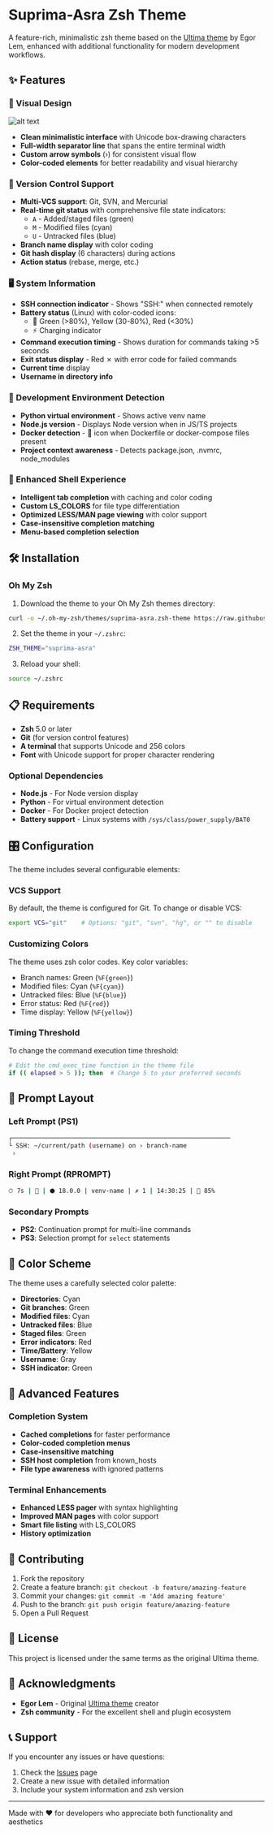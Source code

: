 # Suprima-Asra Zsh Theme

A feature-rich, minimalistic zsh theme based on the [Ultima theme](https://github.com/egorlem/ultima.zsh-theme) by Egor Lem, enhanced with additional functionality for modern development workflows.

## ✨ Features

### 🎨 Visual Design

![alt text](sample/sample.png)

- **Clean minimalistic interface** with Unicode box-drawing characters
- **Full-width separator line** that spans the entire terminal width
- **Custom arrow symbols** (›) for consistent visual flow
- **Color-coded elements** for better readability and visual hierarchy

### 🔧 Version Control Support

- **Multi-VCS support**: Git, SVN, and Mercurial
- **Real-time git status** with comprehensive file state indicators:
  - `A` - Added/staged files (green)
  - `M` - Modified files (cyan)
  - `U` - Untracked files (blue)
- **Branch name display** with color coding
- **Git hash display** (6 characters) during actions
- **Action status** (rebase, merge, etc.)

### 🖥️ System Information

- **SSH connection indicator** - Shows "SSH:" when connected remotely
- **Battery status** (Linux) with color-coded icons:
  - 🔋 Green (>80%), Yellow (30-80%), Red (<30%)
  - ⚡ Charging indicator
- **Command execution timing** - Shows duration for commands taking >5 seconds
- **Exit status display** - Red ✗ with error code for failed commands
- **Current time** display
- **Username in directory info**

### 🚀 Development Environment Detection

- **Python virtual environment** - Shows active venv name
- **Node.js version** - Displays Node version when in JS/TS projects
- **Docker detection** - 🐳 icon when Dockerfile or docker-compose files present
- **Project context awareness** - Detects package.json, .nvmrc, node_modules

### 🎯 Enhanced Shell Experience

- **Intelligent tab completion** with caching and color coding
- **Custom LS_COLORS** for file type differentiation
- **Optimized LESS/MAN page viewing** with color support
- **Case-insensitive completion matching**
- **Menu-based completion selection**

## 🛠️ Installation

### Oh My Zsh

1. Download the theme to your Oh My Zsh themes directory:

```bash
curl -o ~/.oh-my-zsh/themes/suprima-asra.zsh-theme https://raw.githubusercontent.com/mohdismailmatasin/suprima-asra/main/suprima-asra.zsh-theme
```

2. Set the theme in your `~/.zshrc`:

```bash
ZSH_THEME="suprima-asra"
```

3. Reload your shell:

```bash
source ~/.zshrc
```

## 📋 Requirements

- **Zsh** 5.0 or later
- **Git** (for version control features)
- **A terminal** that supports Unicode and 256 colors
- **Font** with Unicode support for proper character rendering

### Optional Dependencies

- **Node.js** - For Node version display
- **Python** - For virtual environment detection
- **Docker** - For Docker project detection
- **Battery support** - Linux systems with `/sys/class/power_supply/BAT0`

## 🎛️ Configuration

The theme includes several configurable elements:

### VCS Support

By default, the theme is configured for Git. To change or disable VCS:

```bash
export VCS="git"    # Options: "git", "svn", "hg", or "" to disable
```

### Customizing Colors

The theme uses zsh color codes. Key color variables:

- Branch names: Green (`%F{green}`)
- Modified files: Cyan (`%F{cyan}`)
- Untracked files: Blue (`%F{blue}`)
- Error status: Red (`%F{red}`)
- Time display: Yellow (`%F{yellow}`)

### Timing Threshold

To change the command execution time threshold:

```bash
# Edit the cmd_exec_time function in the theme file
if (( elapsed > 5 )); then  # Change 5 to your preferred seconds
```

## 📱 Prompt Layout

### Left Prompt (PS1)

```bash
┌────────────────────────────────────────────────────────────
└ SSH: ~/current/path (username) on › branch-name
 › 
```

### Right Prompt (RPROMPT)

```bash
⏱ 7s | 🐳 | ⬢ 18.0.0 | venv-name | ✗ 1 | 14:30:25 | 🔋 85%
```

### Secondary Prompts

- **PS2**: Continuation prompt for multi-line commands
- **PS3**: Selection prompt for `select` statements

## 🎨 Color Scheme

The theme uses a carefully selected color palette:

- **Directories**: Cyan
- **Git branches**: Green
- **Modified files**: Cyan
- **Untracked files**: Blue
- **Staged files**: Green
- **Error indicators**: Red
- **Time/Battery**: Yellow
- **Username**: Gray
- **SSH indicator**: Green

## 🔧 Advanced Features

### Completion System

- **Cached completions** for faster performance
- **Color-coded completion menus**
- **Case-insensitive matching**
- **SSH host completion** from known_hosts
- **File type awareness** with ignored patterns

### Terminal Enhancements

- **Enhanced LESS pager** with syntax highlighting
- **Improved MAN pages** with color support
- **Smart file listing** with LS_COLORS
- **History optimization**

## 🤝 Contributing

1. Fork the repository
2. Create a feature branch: `git checkout -b feature/amazing-feature`
3. Commit your changes: `git commit -m 'Add amazing feature'`
4. Push to the branch: `git push origin feature/amazing-feature`
5. Open a Pull Request

## 📜 License

This project is licensed under the same terms as the original Ultima theme.

## 🙏 Acknowledgments

- **Egor Lem** - Original [Ultima theme](https://github.com/egorlem/ultima.zsh-theme) creator
- **Zsh community** - For the excellent shell and plugin ecosystem

## 📞 Support

If you encounter any issues or have questions:

1. Check the [Issues](https://github.com/your-username/suprima-asra/issues) page
2. Create a new issue with detailed information
3. Include your system information and zsh version

---

Made with ❤️ for developers who appreciate both functionality and aesthetics
